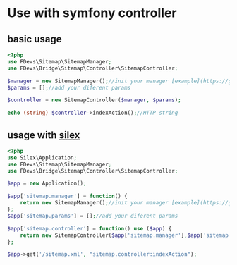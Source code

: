 Use with symfony controller
==========================

basic usage
-----------

```php
<?php
use FDevs\Sitemap\SitemapManager;
use FDevs\Bridge\Sitemap\Controller\SitemapController;

$manager = new SitemapManager();//init your manager [example](https://github.com/4devs/sitemap) 
$params = [];//add your diferent params

$controller = new SitemapController($manager, $params);

echo (string) $controller->indexAction();//HTTP string
```

usage with [silex](http://silex.sensiolabs.org/)
------------------------------------------------

```php
<?php
use Silex\Application;
use FDevs\Sitemap\SitemapManager;
use FDevs\Bridge\Sitemap\Controller\SitemapController;

$app = new Application();

$app['sitemap.manager'] = function() {
    return new SitemapManager();//init your manager [example](https://github.com/4devs/sitemap) 
};
$app['sitemap.params'] = [];//add your diferent params

$app['sitemap.controller'] = function() use ($app) {
    return new SitemapController($app['sitemap.manager'],$app['sitemap.params']);
};

$app->get('/sitemap.xml', "sitemap.controller:indexAction");
```
